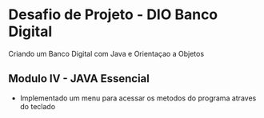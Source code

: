 # Desafio de Projeto - DIO Banco Digital
Criando um Banco Digital com Java e Orientaçao a Objetos 

## Modulo IV - JAVA Essencial  
- Implementado um menu para acessar os metodos do programa atraves do teclado
